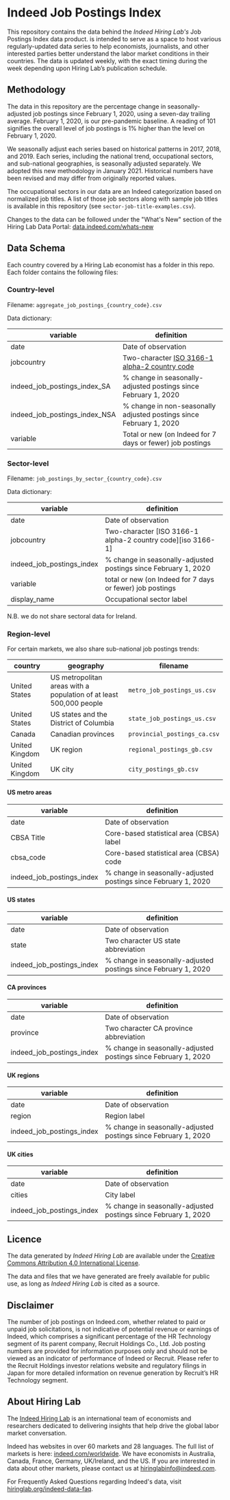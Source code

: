 # Indeed Job Postings Index

This repository contains the data behind the *Indeed Hiring Lab's* Job Postings Index data product. is intended to serve as a space to host various regularly-updated data series to help economists, journalists, and other interested parties better understand the labor market conditions in their countries. The data is updated weekly, with the exact timing during the week depending upon Hiring Lab’s publication schedule.

## Methodology

The data in this repository are the percentage change in seasonally-adjusted job postings since February 1, 2020, using a seven-day trailing average. February 1, 2020, is our pre-pandemic baseline. A reading of 101 signifies the overall level of job postings is 1% higher than the level on February 1, 2020. 

We seasonally adjust each series based on historical patterns in 2017, 2018, and 2019. Each series, including the national trend, occupational sectors, and sub-national geographies, is seasonally adjusted separately. We adopted this new methodology in January 2021. Historical numbers have been revised and may differ from originally reported values.

The occupational sectors in our data are an Indeed categorization based on normalized job titles. A list of those job sectors along with sample job titles is available in this repository (see `sector-job-title-examples.csv`).

Changes to the data can be followed under the "What's New" section of the Hiring Lab Data Portal: [data.indeed.com/whats-new](https://data.indeed.com/#/whats-new)

## Data Schema

Each country covered by a Hiring Lab economist has a folder in this repo. Each folder contains the following files:

### Country-level

Filename: `aggregate_job_postings_{country_code}.csv`

Data dictionary:

| variable                      | definition                                                                          |
|-------------------------------|-------------------------------------------------------------------------------------|
| date                          | Date of observation                                                                 |
| jobcountry                    | Two-character [ISO 3166-1 alpha-2 country code](https://www.iban.com/country-codes) |
| indeed_job_postings_index_SA  | % change in seasonally-adjusted postings since February 1, 2020                     |
| indeed_job_postings_index_NSA | % change in non-seasonally adjusted postings since February 1, 2020                 |
| variable                      | Total or new (on Indeed for 7 days or fewer) job postings                           |

### Sector-level

Filename: `job_postings_by_sector_{country_code}.csv`

Data dictionary:

| variable                  | definition                                                      |
|---------------------------|-----------------------------------------------------------------|
| date                      | Date of observation                                             |
| jobcountry                | Two-character [ISO 3166-1 alpha-2 country code][iso 3166-1]     |
| indeed_job_postings_index | % change in seasonally-adjusted postings since February 1, 2020 |
| variable                  | total or new (on Indeed for 7 days or fewer) job postings       |
| display_name              | Occupational sector label                                       |

N.B. we do not share sectoral data for Ireland.

### Region-level

For certain markets, we also share sub-national job postings trends:

| country       | geography                                                          | filename                    |
|---------------|--------------------------------------------------------------------|-----------------------------|
| United States | US metropolitan areas with a population of at least 500,000 people | `metro_job_postings_us.csv` |
| United States | US states and the District of Columbia | `state_job_postings_us.csv` |
| Canada | Canadian provinces | `provincial_postings_ca.csv` |
| United Kingdom | UK region | `regional_postings_gb.csv` |
| United Kingdom | UK city | `city_postings_gb.csv` |

#### US metro areas

| variable                  | definition                                                      |
|---------------------------|-----------------------------------------------------------------|
| date                      | Date of observation                                             |
| CBSA Title                | Core-based statistical area (CBSA) label                        |
| cbsa_code                 | Core-based statistical area (CBSA) code                         |
| indeed_job_postings_index | % change in seasonally-adjusted postings since February 1, 2020 |

#### US states

| variable                  | definition                                                      |
|---------------------------|-----------------------------------------------------------------|
| date                      | Date of observation                                             |
| state                     | Two character US state abbreviation                             |
| indeed_job_postings_index | % change in seasonally-adjusted postings since February 1, 2020 |

#### CA provinces

| variable                  | definition                                                      |
|---------------------------|-----------------------------------------------------------------|
| date                      | Date of observation                                             |
| province                  | Two character CA province abbreviation                          |
| indeed_job_postings_index | % change in seasonally-adjusted postings since February 1, 2020 |

#### UK regions

| variable                  | definition                                                      |
|---------------------------|-----------------------------------------------------------------|
| date                      | Date of observation                                             |
| region                    | Region label                                                    |
| indeed_job_postings_index | % change in seasonally-adjusted postings since February 1, 2020 |

#### UK cities

| variable                  | definition                                                      |
|---------------------------|-----------------------------------------------------------------|
| date                      | Date of observation                                             |
| cities                    | City label                                                      |
| indeed_job_postings_index | % change in seasonally-adjusted postings since February 1, 2020 |

## Licence

The data generated by *Indeed Hiring Lab* are available under the [Creative Commons Attribution 4.0 International License](https://creativecommons.org/licenses/by/4.0/).

The data and files that we have generated are freely available for public use, as long as *Indeed Hiring Lab* is cited as a source.

## Disclaimer

The number of job postings on Indeed.com, whether related to paid or unpaid job solicitations, is not indicative of potential revenue or earnings of Indeed, which comprises a significant percentage of the HR Technology segment of its parent company, Recruit Holdings Co., Ltd. Job posting numbers are provided for information purposes only and should not be viewed as an indicator of performance of Indeed or Recruit. Please refer to the Recruit Holdings investor relations website and regulatory filings in Japan for more detailed information on revenue generation by Recruit’s HR Technology segment.

## About Hiring Lab

The [Indeed Hiring Lab](http://hiringlab.org) is an international team of economists and researchers dedicated to delivering insights that help drive the global labor market conversation.

Indeed has websites in over 60 markets and 28 languages. The full list of markets is here: [indeed.com/worldwide](https://www.indeed.com/worldwide). We have economists in Australia, Canada, France, Germany, UK/Ireland, and the US. If you are interested in data about other markets, please contact us at <hiringlabinfo@indeed.com>.

For Frequently Asked Questions regarding Indeed's data, visit [hiringlab.org/indeed-data-faq](https://www.hiringlab.org/indeed-data-faq/).
